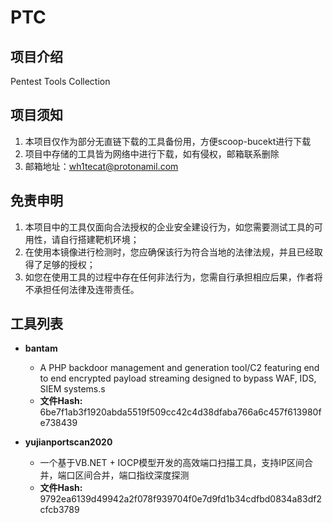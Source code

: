 # PTC

## 项目介绍

Pentest Tools Collection 

## 项目须知

1. 本项目仅作为部分无直链下载的工具备份用，方便scoop-bucekt进行下载
2. 项目中存储的工具皆为网络中进行下载，如有侵权，邮箱联系删除
3. 邮箱地址：wh1tecat@protonamil.com

## 免责申明

1. 本项目中的工具仅面向合法授权的企业安全建设行为，如您需要测试工具的可用性，请自行搭建靶机环境；
2. 在使用本镜像进行检测时，您应确保该行为符合当地的法律法规，并且已经取得了足够的授权；
3. 如您在使用工具的过程中存在任何非法行为，您需自行承担相应后果，作者将不承担任何法律及连带责任。

## 工具列表

- **bantam** 
  - A PHP backdoor management and generation tool/C2 featuring end to end encrypted payload streaming designed to bypass WAF, IDS, SIEM systems.s
  - **文件Hash:** 6be7f1ab3f1920abda5519f509cc42c4d38dfaba766a6c457f613980fe738439

- **yujianportscan2020** 
  -  一个基于VB.NET + IOCP模型开发的高效端口扫描工具，支持IP区间合并，端口区间合并，端口指纹深度探测
  - **文件Hash:** 9792ea6139d49942a2f078f939704f0e7d9fd1b34cdfbd0834a83df2cfcb3789

